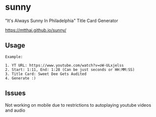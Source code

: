 # sunny
"It's Always Sunny In Philadelphia" Title Card Generator 

https://mtthai.github.io/sunny/

## Usage
```
Example: 

1. YT URL: https://www.youtube.com/watch?v=oW-ULxjelss 
2. Start: 1:11, End: 1:28 (Can be just seconds or HH:MM:SS) 
3. Title Card: Sweet Dee Gets Audited 
4. Generate :)
```
## Issues
Not working on mobile due to restrictions to autoplaying youtube videos and audio



